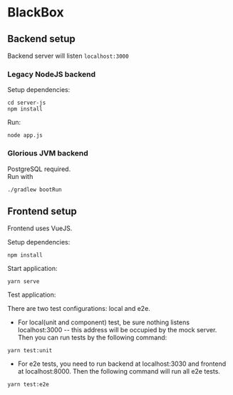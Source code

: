 # BlackBox 

## Backend setup
Backend server will listen `localhost:3000`

### Legacy NodeJS backend
Setup dependencies:
```shell script
cd server-js 
npm install 
```

Run:
```shell script
node app.js 
```
### Glorious JVM backend
PostgreSQL required.  
Run with
```shell script
./gradlew bootRun
```

## Frontend setup
Frontend uses VueJS.

Setup dependencies:
```shell script
npm install
```

Start application:
```shell script
yarn serve
```

Test application:

There are two test configurations: local and e2e.
- For local(unit and component) test, be sure nothing listens localhost:3000 -- 
this address will be occupied by the mock server. Then you can run tests by the following command:
```shell script
yarn test:unit
```
- For e2e tests, you need to run backend at localhost:3030 and frontend at localhost:8000. 
Then the following command will run all e2e tests.
```shell script
yarn test:e2e
```

